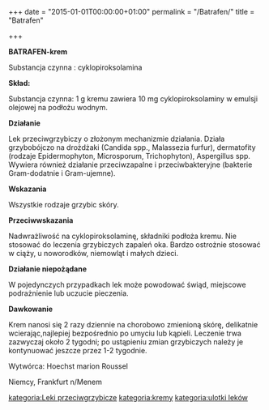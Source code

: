 +++
date = "2015-01-01T00:00:00+01:00"
permalink = "/Batrafen/"
title = "Batrafen"

+++

**BATRAFEN-krem**

Substancja czynna : cyklopiroksolamina

**Skład:**

Substancja czynna: 1 g kremu zawiera 10 mg cyklopiroksolaminy w emulsji olejowej na podłożu wodnym.

**Działanie**

Lek przeciwgrzybiczy o złożonym mechanizmie działania. Działa grzybobójczo na drożdżaki (Candida spp., Malassezia furfur), dermatofity (rodzaje Epidermophyton, Microsporum, Trichophyton), Aspergillus spp. Wywiera również działanie przeciwzapalne i przeciwbakteryjne (bakterie Gram-dodatnie i Gram-ujemne).

**Wskazania**

Wszystkie rodzaje grzybic skóry.

**Przeciwwskazania**

Nadwrażliwość na cyklopiroksolaminę, składniki podłoża kremu. Nie stosować do leczenia grzybiczych zapaleń oka. Bardzo ostrożnie stosować w ciąży, u noworodków, niemowląt i małych dzieci.

**Działanie niepożądane**

W pojedynczych przypadkach lek może powodować świąd, miejscowe podrażnienie lub uczucie pieczenia.

**Dawkowanie**

Krem nanosi się 2 razy dziennie na chorobowo zmienioną skórę, delikatnie wcierając,najlepiej bezpośrednio po umyciu lub kąpieli. Leczenie trwa zazwyczaj około 2 tygodni; po ustąpieniu zmian grzybiczych należy je kontynuować jeszcze przez 1-2 tygodnie.

Wytwórca: Hoechst marion Roussel

Niemcy, Frankfurt n/Menem

[kategoria:Leki przeciwgrzybicze](/atopedia/kategoria:Leki_przeciwgrzybicze "wikilink") [kategoria:kremy](/atopedia/kategoria:kremy "wikilink") [kategoria:ulotki leków](/atopedia/kategoria:ulotki_leków "wikilink")